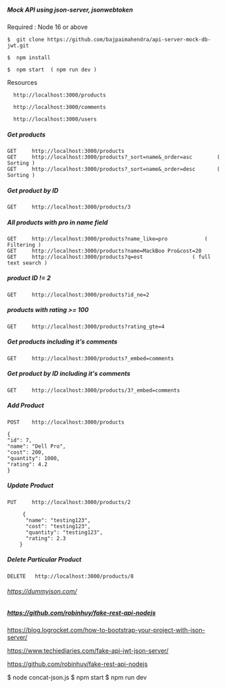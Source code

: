 
##### Mock API using json-server, jsonwebtoken
  
  Required : Node 16 or above

  	$  git clone https://github.com/bajpaimahendra/api-server-mock-db-jwt.git

	$  npm install
	
	$  npm start  ( npm run dev )

	
  Resources
  
	  http://localhost:3000/products

	  http://localhost:3000/comments

	  http://localhost:3000/users

##### Get products
  	GET 	http://localhost:3000/products
  	GET 	http://localhost:3000/products?_sort=name&_order=asc        ( Sorting )
  	GET 	http://localhost:3000/products?_sort=name&_order=desc 	    ( Sorting )

##### Get product by ID
  	GET 	http://localhost:3000/products/3

##### All products with pro in name field
  	GET 	http://localhost:3000/products?name_like=pro   			( Filtering )
  	GET 	http://localhost:3000/products?name=MackBoo Pro&cost=20
  	GET 	http://localhost:3000/products?q=est 				( full text search )

##### product ID != 2	
  	GET 	http://localhost:3000/products?id_ne=2

##### products with rating >= 100 				
  	GET 	http://localhost:3000/products?rating_gte=4

##### Get products including it's comments
  	GET 	http://localhost:3000/products?_embed=comments

##### Get product by ID including it's comments
  	GET 	http://localhost:3000/products/3?_embed=comments 

##### Add Product
	POST 	http://localhost:3000/products
 
	{
	"id": 7,
	"name": "Dell Pro",
	"cost": 200,
	"quantity": 1000,
	"rating": 4.2
	}

##### Update Product
 	PUT 	http://localhost:3000/products/2
 
	     {
	      "name": "testing123",
	      "cost": "testing123",
	      "quantity": "testing123",
	      "rating": 2.3
	    }  

#####  Delete Particular Product
	DELETE 	 http://localhost:3000/products/8

###### https://dummyjson.com/
##### https://github.com/robinhuy/fake-rest-api-nodejs


https://blog.logrocket.com/how-to-bootstrap-your-project-with-json-server/

https://www.techiediaries.com/fake-api-jwt-json-server/





https://github.com/robinhuy/fake-rest-api-nodejs


$ node concat-json.js
$ npm start
$ npm run dev
